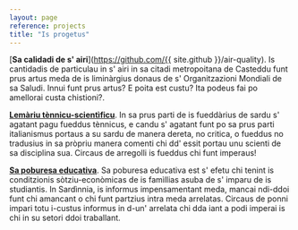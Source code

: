 ```yaml
---
layout: page
reference: projects
title: "Is progetus"
---
```


[**Sa calidadi de s' airi**](https://github.com/{{ site.github }}/air-quality).
Is cantidadis de particulau in s' airi in sa citadi metropoitana de Casteddu
funt prus artus meda de is liminàrgius donaus de s' Organitzazioni Mondiali de
sa Saludi. Innui funt prus artus? E poita est custu? Ita podeus fai po amellorai
custa chistioni?.

[**Lemàriu
tènnicu-scientìficu**](https://github.com/{{site.github}}/lemariu-tennicu-scientificu).
In sa prus parti de is fueddàrius de sardu s' agatant pagu fueddus tènnicus, e
candu s' agatant funt po sa prus parti italianismus portaus a su sardu de manera
dereta, no critica, o fueddus no tradusius in sa pròpriu manera comenti chi dd'
essit portau unu scienti de sa disciplina sua. Circaus de arregolli is fueddus
chi funt imperaus!

[**Sa poburesa educativa**](https://github.com/{{site.github}}/educational-poverty). Sa
poburesa educativa est s' efetu chi tenint is conditzionis sòtziu-econòmicas de is
famìllias asuba de s' imparu de is studiantis. In Sardìnnia, is informus impensamentant
meda, mancai ndi-ddoi funt chi amancant o chi funt partzius intra meda arrelatas. Circaus de
ponni impari totu i-custus informus in d-un' arrelata chi dda iant a podi imperai is chi
in su setori ddoi traballant.
